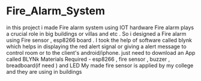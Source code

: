 # Fire_Alarm_System
in this project i made Fire alarm system using IOT hardware
Fire alarm plays a crucial role in big buildings or villas and etc . So i designed a Fire alarm using Fire sensor , esp8266 board .
I took the help of software called blynk which helps in displaying the red alert signal or giving a alert message to control room or to the client's android/iphone.
just need to download an App called BLYNk 
Materials Required - esp8266 , fire sensor , buzzer , breadboard(if need ) and LED
My made fire sensor is applied by my college and they are using in buildings 

